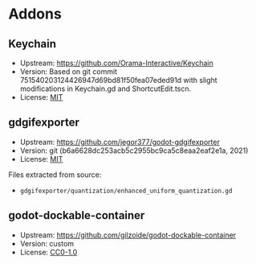 # Addons

## Keychain

- Upstream: https://github.com/Orama-Interactive/Keychain
- Version: Based on git commit 751540203124426947d69bd81f50fea07eded91d with slight modifications in Keychain.gd and ShortcutEdit.tscn.
- License: [MIT](https://github.com/Orama-Interactive/Keychain/blob/main/LICENSE)

## gdgifexporter

- Upstream: https://github.com/jegor377/godot-gdgifexporter
- Version: git (b6a6628dc253acb5c2955bc9ca5c8eaa2eaf2e1a, 2021)
- License: [MIT](https://github.com/jegor377/godot-gdgifexporter/blob/master/LICENSE)

Files extracted from source:
- `gdgifexporter/quantization/enhanced_uniform_quantization.gd`

## godot-dockable-container

- Upstream: https://github.com/gilzoide/godot-dockable-container
- Version: custom
- License: [CC0-1.0](https://github.com/gilzoide/godot-dockable-container/blob/main/LICENSE)
